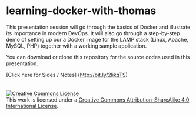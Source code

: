 # learning-docker-with-thomas

This presentation session will go through the basics of Docker and illustrate its importance in modern DevOps. It will also go through a step-by-step demo of setting up our a Docker image for the LAMP stack (Linux, Apache, MySQL, PHP) together with a working sample application.

You can download or clone this repository for the source codes used in this presentation.

[Click here for Sides / Notes] (http://bit.ly/2likqTS)
<br /><br /><br />
<a rel="license" href="http://creativecommons.org/licenses/by-sa/4.0/"><img alt="Creative Commons License" style="border-width:0" src="https://i.creativecommons.org/l/by-sa/4.0/88x31.png" /></a><br />This work is licensed under a <a rel="license" href="http://creativecommons.org/licenses/by-sa/4.0/">Creative Commons Attribution-ShareAlike 4.0 International License</a>.
